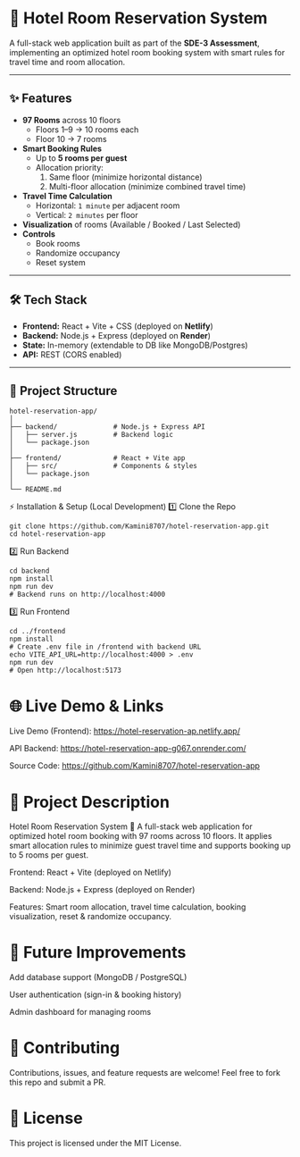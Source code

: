 # 🏨 Hotel Room Reservation System

A full-stack web application built as part of the **SDE-3 Assessment**, implementing an optimized hotel room booking system with smart rules for travel time and room allocation.

---

## ✨ Features

- **97 Rooms** across 10 floors  
  - Floors 1–9 → 10 rooms each  
  - Floor 10 → 7 rooms  
- **Smart Booking Rules**  
  - Up to **5 rooms per guest**  
  - Allocation priority:  
    1. Same floor (minimize horizontal distance)  
    2. Multi-floor allocation (minimize combined travel time)  
- **Travel Time Calculation**  
  - Horizontal: `1 minute` per adjacent room  
  - Vertical: `2 minutes` per floor  
- **Visualization** of rooms (Available / Booked / Last Selected)  
- **Controls**  
  - Book rooms  
  - Randomize occupancy  
  - Reset system  

---

## 🛠 Tech Stack

- **Frontend:** React + Vite + CSS (deployed on **Netlify**)  
- **Backend:** Node.js + Express (deployed on **Render**)  
- **State:** In-memory (extendable to DB like MongoDB/Postgres)  
- **API:** REST (CORS enabled)  

---

## 📂 Project Structure

```text
hotel-reservation-app/
│
├── backend/              # Node.js + Express API
│   ├── server.js         # Backend logic
│   └── package.json
│
├── frontend/             # React + Vite app
│   ├── src/              # Components & styles
│   └── package.json
│
└── README.md
```
⚡ Installation & Setup (Local Development)
1️⃣ Clone the Repo
```
git clone https://github.com/Kamini8707/hotel-reservation-app.git
cd hotel-reservation-app
```

2️⃣ Run Backend
```
cd backend
npm install
npm run dev
# Backend runs on http://localhost:4000
```

3️⃣ Run Frontend
```
cd ../frontend
npm install
# Create .env file in /frontend with backend URL
echo VITE_API_URL=http://localhost:4000 > .env
npm run dev
# Open http://localhost:5173
```

# 🌐 Live Demo & Links

Live Demo (Frontend): https://hotel-reservation-ap.netlify.app/

API Backend: https://hotel-reservation-app-g067.onrender.com/

Source Code: https://github.com/Kamini8707/hotel-reservation-app

# 📖 Project Description

Hotel Room Reservation System 🏨
A full-stack web application for optimized hotel room booking with 97 rooms across 10 floors. It applies smart allocation rules to minimize guest travel time and supports booking up to 5 rooms per guest.

Frontend: React + Vite (deployed on Netlify)

Backend: Node.js + Express (deployed on Render)

Features: Smart room allocation, travel time calculation, booking visualization, reset & randomize occupancy.

# 🚀 Future Improvements

Add database support (MongoDB / PostgreSQL)

User authentication (sign-in & booking history)

Admin dashboard for managing rooms

# 🤝 Contributing

Contributions, issues, and feature requests are welcome!
Feel free to fork this repo and submit a PR.

# 📜 License

This project is licensed under the MIT License.
